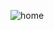 ![home](https://github.com/AbhinavDugyala/MyNoteBook_App/assets/111406323/0819ddc6-d329-4f2a-b32a-c8aa03e66a3b)

